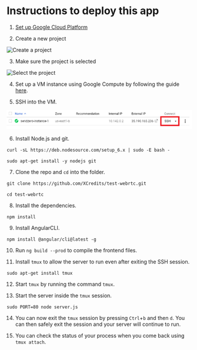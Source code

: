 # Instructions to deploy this app
1)  [Set up Google Cloud Platform](https://cloud.google.com/)

2) Create a new project

![Create a project](/readme/img/gcp12.png)

3) Make sure the project is selected

![Select the project](/readme/img/gcp4.png)

4) Set up a VM instance using Google Compute by following the guide [here](https://cloud.google.com/compute/docs/quickstart-linux).

5) SSH into the VM.

![SSH](/readme/img/ssh.png)

6) Install Node.js and git.
~~~
curl -sL https://deb.nodesource.com/setup_6.x | sudo -E bash -
~~~
~~~
sudo apt-get install -y nodejs git
~~~

7) Clone the repo and `cd` into the folder.
~~~
git clone https://github.com/XCredits/test-webrtc.git
~~~
~~~
cd test-webrtc
~~~

8) Install the dependencies.
~~~
npm install
~~~

9) Install AngularCLI.
~~~
npm install @angular/cli@latest -g
~~~

10) Run `ng build --prod` to compile the frontend files.

11) Install `tmux` to allow the server to run even after exiting the SSH session.
~~~
sudo apt-get install tmux
~~~

12) Start `tmux` by running the command `tmux`.

13) Start the server inside the `tmux` session.
~~~
sudo PORT=80 node server.js
~~~

14) You can now exit the `tmux` session by pressing `Ctrl`+`b` and then `d`. You can then safely exit the session and your server will continue to run.

15) You can check the status of your process when you come back using `tmux attach`.
